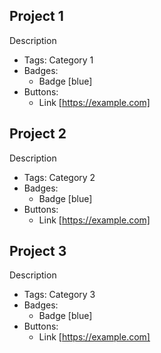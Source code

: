 ## Project 1

Description

- Tags: Category 1
- Badges:
  - Badge [blue]
- Buttons:
  - Link [https://example.com]

## Project 2

Description

- Tags: Category 2
- Badges:
  - Badge [blue]
- Buttons:
  - Link [https://example.com]

## Project 3

Description

- Tags: Category 3
- Badges:
  - Badge [blue]
- Buttons:
  - Link [https://example.com]

